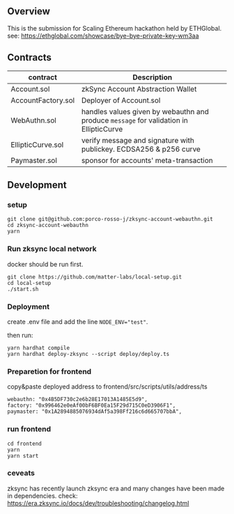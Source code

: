 ## Overview

This is the submission for Scaling Ethereum hackathon held by ETHGlobal.  
see: https://ethglobal.com/showcase/bye-bye-private-key-wm3aa

## Contracts

| contract           | Description                                                                            |
| ------------------ | -------------------------------------------------------------------------------------- |
| Account.sol        | zkSync Account Abstraction Wallet                                                      |
| AccountFactory.sol | Deployer of Account.sol                                                                |
| WebAuthn.sol       | handles values given by webauthn and produce `message` for validation in EllipticCurve |
| EllipticCurve.sol  | verify message and signature with publickey. ECDSA256 & p256 curve                     |
| Paymaster.sol      | sponsor for accounts' meta-transaction                                                 |

## Development

### setup

```shell
git clone git@github.com:porco-rosso-j/zksync-account-webauthn.git
cd zksync-account-webauthn
yarn
```

### Run zksync local network

docker should be run first.

```shell
git clone https://github.com/matter-labs/local-setup.git
cd local-setup
./start.sh
```

### Deployment

create .env file and add the line `NODE_ENV="test"`.

then run:

```shell
yarn hardhat compile
yarn hardhat deploy-zksync --script deploy/deploy.ts
```

### Preparetion for frontend

copy&paste deployed address to frontend/src/scripts/utils/address/ts

```shell
webauthn: "0x4B5DF730c2e6b28E17013A1485E5d9",
factory: "0x996462e0eAf00bF6BF0Ea15F29d715C0eD3906F1",
paymaster: "0x1A2894885076934dAf5a398Ff216c6d665707bbA",
```

### run frontend

```shell
cd frontend
yarn
yarn start
```

### ceveats

zksync has recently launch zksync era and many changes have been made in dependencies. check: https://era.zksync.io/docs/dev/troubleshooting/changelog.html
